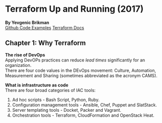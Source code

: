 # Terraform Up and Running (2017)
__By Yevgenic Brikman__   
[Github Code Examples](https://github.com/brikis98/terraform-up-and-running-code)
[Terraform Docs](https://developer.hashicorp.com/terraform/docs)

## Chapter 1: Why Terraform
__The rise of DevOps__   
Applying DevOPs practices can reduce _lead times_ significantly for an organization.  
There are four code values in the DEvOps movement: Culture, Automation, Measurement and Sharing (sometimes abbreviated as the acronym CAMS).  

__What is infrastructure as code__  
There are four broad categories of IAC tools:
1. Ad hoc scripts - Bash Script, Python, Ruby.
2. Configuration management tools - Ansible, Chef, Puppet and SlatStack.
3. Server templating tools - Docket, Packer and Vagrant.
4. Orchestration tools - Terraform, CloudFormation and OpenStack Heat.
